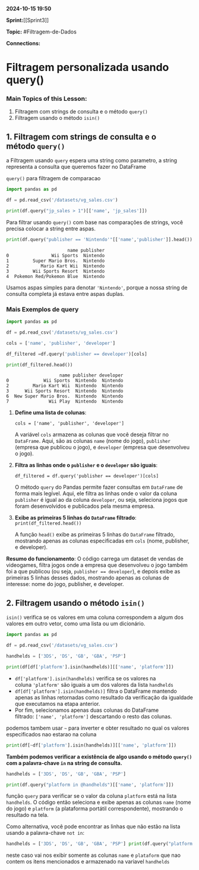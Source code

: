 
**2024-10-15 19:50**

**Sprint:**[[Sprint3]]

**Topic:** #Filtragem-de-Dados 

**Connections:** 

# **Filtragem personalizada usando query()**
### Main Topics of this Lesson:

1. Filtragem com strings de consulta e o método `query()`
2. Filtragem usando o método `isin()`

## **1. Filtragem com strings de consulta e o método `query()`**

a Filtragem usando `query` espera uma string como parametro, a string representa a consulta que queremos fazer no DataFrame

`query()` para filtragem de comparacao

```python
import pandas as pd

df = pd.read_csv('/datasets/vg_sales.csv')

print(df.query("jp_sales > 1")[['name', 'jp_sales']])
```

Para filtrar usando `query()` com base nas comparações de strings, você precisa colocar a string entre aspas.

```python
print(df.query("publisher == 'Nintendo'"[['name','publisher']].head())
```

```
                       name publisher
0                Wii Sports  Nintendo
1         Super Mario Bros.  Nintendo
2            Mario Kart Wii  Nintendo
3         Wii Sports Resort  Nintendo
4  Pokemon Red/Pokemon Blue  Nintendo
```

 Usamos aspas simples para denotar `'Nintendo'`, porque a nossa string de consulta completa já estava entre aspas duplas.

### **Mais Exemplos de query**

```python
import pandas as pd

df = pd.read_csv('/datasets/vg_sales.csv')

cols = ['name', 'publisher', 'developer']

df_filtered =df.query('publisher == developer')[cols] 

print(df_filtered.head())
```

```
                    name publisher developer
0             Wii Sports  Nintendo  Nintendo
2         Mario Kart Wii  Nintendo  Nintendo
3      Wii Sports Resort  Nintendo  Nintendo
6  New Super Mario Bros.  Nintendo  Nintendo
7               Wii Play  Nintendo  Nintendo
```

1. **Define uma lista de colunas**:
    
    `cols = ['name', 'publisher', 'developer']`
    
    A variável `cols` armazena as colunas que você deseja filtrar no `DataFrame`. Aqui, são as colunas `name` (nome do jogo), `publisher` (empresa que publicou o jogo), e `developer` (empresa que desenvolveu o jogo).
    
2. **Filtra as linhas onde o `publisher` e o `developer` são iguais**:
    
    `df_filtered = df.query('publisher == developer')[cols]`
    
    O método `query` do Pandas permite fazer consultas em `DataFrame` de forma mais legível. Aqui, ele filtra as linhas onde o valor da coluna `publisher` é igual ao da coluna `developer`, ou seja, seleciona jogos que foram desenvolvidos e publicados pela mesma empresa.
    
3. **Exibe as primeiras 5 linhas do `DataFrame` filtrado**:
    `print(df_filtered.head())`
    
    A função `head()` exibe as primeiras 5 linhas do `DataFrame` filtrado, mostrando apenas as colunas especificadas em `cols` (nome, publisher, e developer).
    

**Resumo do funcionamento**: O código carrega um dataset de vendas de videogames, filtra jogos onde a empresa que desenvolveu o jogo também foi a que publicou (ou seja, `publisher == developer`), e depois exibe as primeiras 5 linhas desses dados, mostrando apenas as colunas de interesse: nome do jogo, publisher, e developer.

## **2. Filtragem usando o método `isin()`**

`isin()` verifica se os valores em uma coluna correspondem a algum dos valores em outro vetor, como uma lista ou um dicionário.

```python
import pandas as pd

df = pd.read_csv('/datasets/vg_sales.csv')

handhelds = ['3DS', 'DS', 'GB', 'GBA', 'PSP']

print(df[df['platform'].isin(handhelds)][['name', 'platform']])

```

- `df['platform'].isin(handhelds)` verifica se os valores na coluna `'platform'` são iguais a um dos valores da lista `handhelds`
- `df[df['platform'].isin(handhelds)]` filtra o DataFrame mantendo apenas as linhas retornadas como resultado da verificação da igualdade que executamos na etapa anterior.
- Por fim, selecionamos apenas duas colunas do DataFrame filtrado: `['name', 'platform']` descartando o resto das colunas.

podemos tambem usar `~` para inverter e obter resultado no qual os valores especificados nao estarao na coluna 

```python
print(df[~df['platform'].isin(handhelds)][['name', 'platform']])
```

**Também podemos verificar a existência de algo usando o método `query()` com a palavra-chave `in` na string de consulta.**

```python
handhelds = ['3DS', 'DS', 'GB', 'GBA', 'PSP'] 

print(df.query("platform in @handhelds")[['name', 'platform']])
```

função `query` para verificar se o valor da coluna `platform` está na lista `handhelds`. O código então seleciona e exibe apenas as colunas `name` (nome do jogo) e `platform` (a plataforma portátil correspondente), mostrando o resultado na tela.

Como alternativa, você pode encontrar as linhas que não estão na lista usando a palavra-chave `not in`:

```python
handhelds = ['3DS', 'DS', 'GB', 'GBA', 'PSP'] print(df.query("platform not in @handhelds")[['name', 'platform']])
```

neste caso vai nos exibir somente as colunas `name` e `plataform` que nao contem os itens mencionados e armazenado na variavel `handhelds`  
